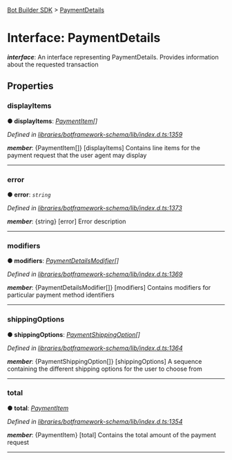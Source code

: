 [Bot Builder SDK](../README.md) > [PaymentDetails](../interfaces/botbuilder.paymentdetails.md)



# Interface: PaymentDetails

*__interface__*: An interface representing PaymentDetails. Provides information about the requested transaction



## Properties
<a id="displayitems"></a>

###  displayItems

**●  displayItems**:  *[PaymentItem](botbuilder.paymentitem.md)[]* 

*Defined in [libraries/botframework-schema/lib/index.d.ts:1359](https://github.com/Microsoft/botbuilder-js/blob/57c9ba8/libraries/botframework-schema/lib/index.d.ts#L1359)*


*__member__*: {PaymentItem[]} [displayItems] Contains line items for the payment request that the user agent may display





___

<a id="error"></a>

###  error

**●  error**:  *`string`* 

*Defined in [libraries/botframework-schema/lib/index.d.ts:1373](https://github.com/Microsoft/botbuilder-js/blob/57c9ba8/libraries/botframework-schema/lib/index.d.ts#L1373)*


*__member__*: {string} [error] Error description





___

<a id="modifiers"></a>

###  modifiers

**●  modifiers**:  *[PaymentDetailsModifier](botbuilder.paymentdetailsmodifier.md)[]* 

*Defined in [libraries/botframework-schema/lib/index.d.ts:1369](https://github.com/Microsoft/botbuilder-js/blob/57c9ba8/libraries/botframework-schema/lib/index.d.ts#L1369)*


*__member__*: {PaymentDetailsModifier[]} [modifiers] Contains modifiers for particular payment method identifiers





___

<a id="shippingoptions"></a>

###  shippingOptions

**●  shippingOptions**:  *[PaymentShippingOption](botbuilder.paymentshippingoption.md)[]* 

*Defined in [libraries/botframework-schema/lib/index.d.ts:1364](https://github.com/Microsoft/botbuilder-js/blob/57c9ba8/libraries/botframework-schema/lib/index.d.ts#L1364)*


*__member__*: {PaymentShippingOption[]} [shippingOptions] A sequence containing the different shipping options for the user to choose from





___

<a id="total"></a>

###  total

**●  total**:  *[PaymentItem](botbuilder.paymentitem.md)* 

*Defined in [libraries/botframework-schema/lib/index.d.ts:1354](https://github.com/Microsoft/botbuilder-js/blob/57c9ba8/libraries/botframework-schema/lib/index.d.ts#L1354)*


*__member__*: {PaymentItem} [total] Contains the total amount of the payment request





___


